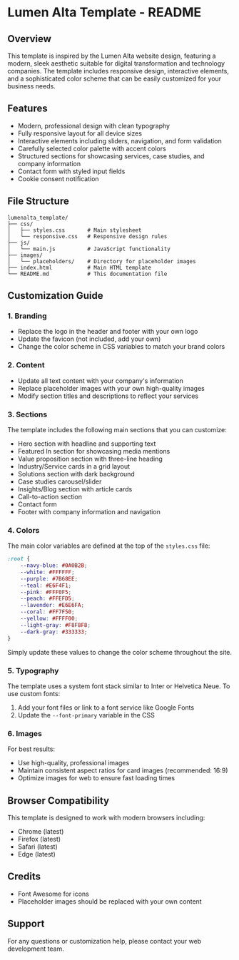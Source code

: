 # Lumen Alta Template - README

## Overview
This template is inspired by the Lumen Alta website design, featuring a modern, sleek aesthetic suitable for digital transformation and technology companies. The template includes responsive design, interactive elements, and a sophisticated color scheme that can be easily customized for your business needs.

## Features
- Modern, professional design with clean typography
- Fully responsive layout for all device sizes
- Interactive elements including sliders, navigation, and form validation
- Carefully selected color palette with accent colors
- Structured sections for showcasing services, case studies, and company information
- Contact form with styled input fields
- Cookie consent notification

## File Structure
```
lumenalta_template/
├── css/
│   ├── styles.css       # Main stylesheet
│   └── responsive.css   # Responsive design rules
├── js/
│   └── main.js          # JavaScript functionality
├── images/
│   └── placeholders/    # Directory for placeholder images
├── index.html           # Main HTML template
└── README.md            # This documentation file
```

## Customization Guide

### 1. Branding
- Replace the logo in the header and footer with your own logo
- Update the favicon (not included, add your own)
- Change the color scheme in CSS variables to match your brand colors

### 2. Content
- Update all text content with your company's information
- Replace placeholder images with your own high-quality images
- Modify section titles and descriptions to reflect your services

### 3. Sections
The template includes the following main sections that you can customize:
- Hero section with headline and supporting text
- Featured In section for showcasing media mentions
- Value proposition section with three-line heading
- Industry/Service cards in a grid layout
- Solutions section with dark background
- Case studies carousel/slider
- Insights/Blog section with article cards
- Call-to-action section
- Contact form
- Footer with company information and navigation

### 4. Colors
The main color variables are defined at the top of the `styles.css` file:
```css
:root {
    --navy-blue: #0A0B2B;
    --white: #FFFFFF;
    --purple: #7B68EE;
    --teal: #E6F4F1;
    --pink: #FFF0F5;
    --peach: #FFEFD5;
    --lavender: #E6E6FA;
    --coral: #FF7F50;
    --yellow: #FFFF00;
    --light-gray: #F8F8F8;
    --dark-gray: #333333;
}
```
Simply update these values to change the color scheme throughout the site.

### 5. Typography
The template uses a system font stack similar to Inter or Helvetica Neue. To use custom fonts:
1. Add your font files or link to a font service like Google Fonts
2. Update the `--font-primary` variable in the CSS

### 6. Images
For best results:
- Use high-quality, professional images
- Maintain consistent aspect ratios for card images (recommended: 16:9)
- Optimize images for web to ensure fast loading times

## Browser Compatibility
This template is designed to work with modern browsers including:
- Chrome (latest)
- Firefox (latest)
- Safari (latest)
- Edge (latest)

## Credits
- Font Awesome for icons
- Placeholder images should be replaced with your own content

## Support
For any questions or customization help, please contact your web development team.
